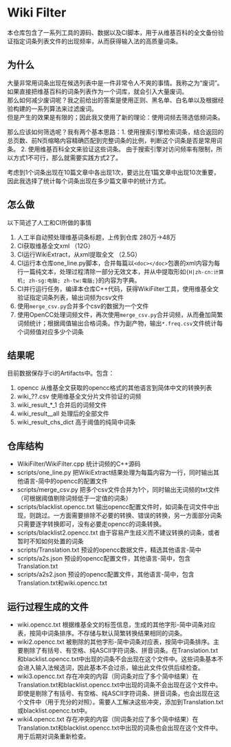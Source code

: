 # Wiki Filter
本仓库包含了一系列工具的源码、数据以及CI脚本，用于从维基百科的全文备份验证指定词条列表文件的出现频率，从而获得输入法的高质量词条。

## 为什么
大量非常用词条出现在候选列表中是一件非常令人不爽的事情。我称之为“废词”。  
如果直接把维基百科的词条列表作为一个词库，就会引入大量废词。  
那么如何减少废词呢？我之前给出的答案是使用正则、黑名单、白名单以及根据经验构建的一系列算法来过滤废词。  
但是产生的效果是有限的；因此我又使用了新的理论：使用词频去筛选低频词条。  

那么应该如何筛选呢？我有两个基本思路：1. 使用搜索引擎检索词条，结合返回的总页数、前N页缩略内容精确匹配到完整词条的比例，判断这个词条是否是常用词条。 2. 使用维基百科全文来验证这些词条。
由于搜索引擎对访问频率有限制，所以方式1不可行，那么就需要实践方式2了。

考虑到1个词条出现在10篇文章中各出现1次，要远比在1篇文章中出现10次重要，因此我选择了统计每个词条出现在多少篇文章中的统计方式。

## 怎么做
以下简述了人工和CI所做的事情
1. 人工半自动预处理维基词条标题，上传到仓库 280万->48万
2. CI获取维基全文xml （12G）
3. CI运行WikiExtract，从xml提取全文 （2.5G）
4. CI运行本仓库one_line.py脚本，合并每篇以`<doc></doc>`包裹的xml内容为每行一篇纯文本，处理过程清除一部分无效文本，并从中提取形如`{H|zh-cn:计算机; zh-sg:电脑; zh-tw:電腦;}`的内容为字典。  
5. CI并行运行任务，编译本仓库C++代码，获得WikiFilter工具，使用维基全文验证指定词条列表，输出词频为csv文件
6. 使用`merge_csv.py`合并多个csv的数据为一个文件
7. 使用OpenCC处理词频文件，再次使用`merge_csv.py`合并词频，从而叠加简繁词频统计；根据阈值输出合格词条。作为副产物，输出`*.freq.csv`文件统计每个词频值对应多少个词条

## 结果呢
目前数据保存于ci的Artifacts中。包含：
1. opencc 从维基全文获取的opencc格式的其他语言到简体中文的转换列表
2. wiki_??.csv 使用维基全文分片文件验证的词频
3. wiki_result_*_1 合并后的词频文件
4. wiki_result__all 处理后的全部文件
5. wiki_result_chs_dict  高于阈值的纯简中词条

## 仓库结构
- WikiFilter/WikiFilter.cpp 统计词频的C++源码
- scripts/one_line.py 把WikiExtract结果处理为每篇内容为一行，同时输出其他语言-简中的opencc的配置文件
- scripts/merge_csv.py 把多个csv文件合并为1个，同时输出无词频的txt文件（可根据阈值剔除词频低于一定值的词条）
- scripts/blacklist.opencc.txt 输出opencc配置文件时，如词条在词文件中出现，则跳过。一方面需要排除不必要的转换、错误的转换，另一方面部分词条只需要逐字转换即可，没有必要走opencc的词条转换。
- scripts/blacklist2.opencc.txt 由于容易产生歧义而不建议转换的词条，或者暂时不知如何处置的词条
- scripts/Translation.txt 预设的opencc数据文件，精选其他语言-简中
- scripts/a2s.json 预设的opencc配置文件，其他语言-简中，包含Translation.txt
- scripts/a2s2.json 预设的opencc配置文件，其他语言-简中，包含Translation.txt和wiki.opencc.txt

## 运行过程生成的文件
- wiki.opencc.txt 根据维基全文的标签信息，生成的其他字形-简中词条对应表，按简中词条排序。不存储与默认简繁转换结果相同的词条。
- wiki2.opencc.txt 被剔除的其他字形-简中词条对应表，按简中词条排序。主要剔除了有括号、有空格、纯ASCII字符词条、拼音词条。在Translation.txt和blacklist.opencc.txt中出现的词条不会出现在这个文件中。这些词条基本不会进入输入法候选词，因此基本不会过杀，输出此文件仅供后续检查。
- wiki3.opencc.txt 存在冲突的内容（同词条对应了多个简中结果）在Translation.txt和blacklist.opencc.txt中出现的词条不会出现在这个文件中。即使是剔除了有括号、有空格、纯ASCII字符词条、拼音词条，也会出现在这个文件中（用于充分的对照）。需要人工解决这些冲突，添加到Translation.txt或blacklist.opencc.txt中。
- wiki4.opencc.txt 存在冲突的内容（同词条对应了多个简中结果）在Translation.txt和blacklist.opencc.txt中出现的词条也会出现在这个文件中。用于后期对词条重新检查。